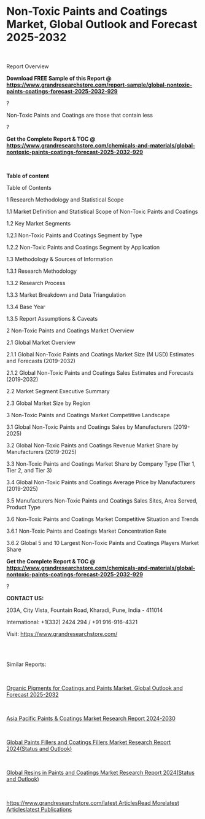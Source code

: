 <h1>Non-Toxic Paints and Coatings Market, Global Outlook and Forecast 2025-2032</h1><br/><p>Report Overview</p>
 
 
 
 <div><b>Download FREE Sample of this Report @ <a href="https://www.grandresearchstore.com/report-sample/global-nontoxic-paints-coatings-forecast-2025-2032-929">https://www.grandresearchstore.com/report-sample/global-nontoxic-paints-coatings-forecast-2025-2032-929</a></b></div>
 
 
 
 <p>? </p>
 
 
 
 <p>Non-Toxic Paints and Coatings are those that contain less</p>
 
 
 
 <p>? </p>
 
 
 
 <div><b>Get the Complete Report & TOC @ <a href="https://www.grandresearchstore.com/chemicals-and-materials/global-nontoxic-paints-coatings-forecast-2025-2032-929">https://www.grandresearchstore.com/chemicals-and-materials/global-nontoxic-paints-coatings-forecast-2025-2032-929</a></b></div>
 
 
 
 <p><br />
 
 <b>Table of content</b></p>
 
 
 
 <p>Table of Contents<br />
 
 1 Research Methodology and Statistical Scope<br />
 
 1.1 Market Definition and Statistical Scope of Non-Toxic Paints and Coatings<br />
 
 1.2 Key Market Segments<br />
 
 1.2.1 Non-Toxic Paints and Coatings Segment by Type<br />
 
 1.2.2 Non-Toxic Paints and Coatings Segment by Application<br />
 
 1.3 Methodology & Sources of Information<br />
 
 1.3.1 Research Methodology<br />
 
 1.3.2 Research Process<br />
 
 1.3.3 Market Breakdown and Data Triangulation<br />
 
 1.3.4 Base Year<br />
 
 1.3.5 Report Assumptions & Caveats<br />
 
 2 Non-Toxic Paints and Coatings Market Overview<br />
 
 2.1 Global Market Overview<br />
 
 2.1.1 Global Non-Toxic Paints and Coatings Market Size (M USD) Estimates and Forecasts (2019-2032)<br />
 
 2.1.2 Global Non-Toxic Paints and Coatings Sales Estimates and Forecasts (2019-2032)<br />
 
 2.2 Market Segment Executive Summary<br />
 
 2.3 Global Market Size by Region<br />
 
 3 Non-Toxic Paints and Coatings Market Competitive Landscape<br />
 
 3.1 Global Non-Toxic Paints and Coatings Sales by Manufacturers (2019-2025)<br />
 
 3.2 Global Non-Toxic Paints and Coatings Revenue Market Share by Manufacturers (2019-2025)<br />
 
 3.3 Non-Toxic Paints and Coatings Market Share by Company Type (Tier 1, Tier 2, and Tier 3)<br />
 
 3.4 Global Non-Toxic Paints and Coatings Average Price by Manufacturers (2019-2025)<br />
 
 3.5 Manufacturers Non-Toxic Paints and Coatings Sales Sites, Area Served, Product Type<br />
 
 3.6 Non-Toxic Paints and Coatings Market Competitive Situation and Trends<br />
 
 3.6.1 Non-Toxic Paints and Coatings Market Concentration Rate<br />
 
 3.6.2 Global 5 and 10 Largest Non-Toxic Paints and Coatings Players Market Share</p>
 
 
 
 <div><b>Get the Complete Report & TOC @ <a href="https://www.grandresearchstore.com/chemicals-and-materials/global-nontoxic-paints-coatings-forecast-2025-2032-929">https://www.grandresearchstore.com/chemicals-and-materials/global-nontoxic-paints-coatings-forecast-2025-2032-929</a></b></div>
 
 
 
 <p>? </p>
 
 
 
 <p><b>CONTACT US:</b><br />
 
 203A, City Vista, Fountain Road, Kharadi, Pune, India - 411014<br />
 
 International: +1(332) 2424 294 / +91 916-916-4321<br />
 
 Visit: <a href="https://www.grandresearchstore.com/">https://www.grandresearchstore.com/</a><br />
 
 <br />
 
 <br />
 
 Similar Reports:<br />
 
 <br />
 
 <a href="https://www.grandresearchstore.com/chemicals-and-materials/global-organic-pigments-for-coatings-paints-forecast-2025-2032-759">Organic Pigments for Coatings and Paints Market, Global Outlook and Forecast 2025-2032</a><br />
 
 <br />
 
 <a href="https://www.grandresearchstore.com/chemicals-and-materials/asia-pacific-paints-coatings-2024-2030-497">Asia Pacific Paints & Coatings Market Research Report 2024-2030</a><br />
 
 <br />
 
 <a href="https://www.grandresearchstore.com/chemicals-and-materials/global-paints-fillers-coatings-fillers-2024-198">Global Paints Fillers and Coatings Fillers Market Research Report 2024(Status and Outlook)</a><br />
 
 <br />
 
 <a href="https://www.grandresearchstore.com/chemicals-and-materials/global-resinspaints-coatings-2024-595">Global Resins in Paints and Coatings Market Research Report 2024(Status and Outlook)</a><br />
 
 <br />
 
 <a href="https://gyeongbokgung.com">https://www.grandresearchstore.com/</a><a href="https://hallyeomaritime.com">latest Articles</a><a href="https://jingwansa.com">Read More</a><a href="https://nguoiviet.jp/">latest Articles</a><a href="https://www.intelmarketresearch.com/">latest Publications</a></p>